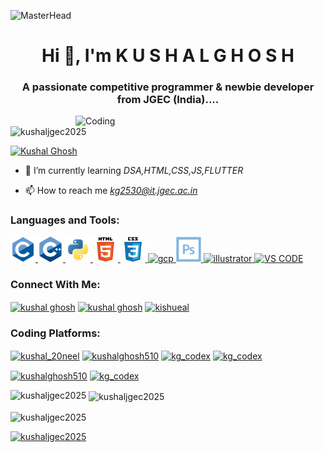 ![MasterHead](https://www.aihr.com/wp-content/uploads/Learning-and-development-manager.png)
<h1 align="center">Hi 👋, I'm  K U S H A L   G H O S H </h1>
<h3 align="center">A passionate competitive programmer & newbie developer from JGEC (India)....</h3>
<img align="right" alt="Coding" width="400" src="https://voxyard.com/assets/img/content/coding.gif"

<p align="left"> <img src="https://komarev.com/ghpvc/?username=kushaljgec2025&label=Profile%20views&color=0e75b6&style=flat" alt="kushaljgec2025" /> </p>


<p align="left"> <a href="https://www.linkedin.com/in/kushal-ghosh7/" target="blank"><img src="https://www.godrejproperties.com/backoffice/data_content/projects/comingsoon_to_south_delhi_delhi/landing_page/images/connect-linkedin.png" alt="Kushal Ghosh" width="150" height="30" /></a> </p>


- 🌱 I’m currently learning *DSA,HTML,CSS,JS,FLUTTER*

- 📫 How to reach me *kg2530@it.jgec.ac.in*
<h3 align="left">Languages and Tools:</h3>
<p align="left"> <a href="https://www.cprogramming.com/" target="_blank" rel="noreferrer"> <img src="https://raw.githubusercontent.com/devicons/devicon/master/icons/c/c-original.svg" alt="c" width="40" height="40"/> </a> <a href="https://www.w3schools.com/cpp/" target="_blank" rel="noreferrer"> <img src="https://raw.githubusercontent.com/devicons/devicon/master/icons/cplusplus/cplusplus-original.svg" alt="cplusplus" width="40" height="40"/> </a> <a href="https://www.python.org" target="_blank" rel="noreferrer"> <img src="https://raw.githubusercontent.com/devicons/devicon/master/icons/python/python-original.svg" alt="python" width="40" height="40"/> </a>
<a href="https://www.w3.org/html/" target="_blank" rel="noreferrer"> <img src="https://raw.githubusercontent.com/devicons/devicon/master/icons/html5/html5-original-wordmark.svg" alt="html5" width="40" height="40"/> </a><a href="https://www.w3schools.com/css/" target="_blank" rel="noreferrer"> <img src="https://raw.githubusercontent.com/devicons/devicon/master/icons/css3/css3-original-wordmark.svg" alt="css3" width="40" height="40"/> </a> <a href="https://cloud.google.com" target="_blank" rel="noreferrer"> <img src="https://www.vectorlogo.zone/logos/google_cloud/google_cloud-icon.svg" alt="gcp" width="40" height="40"/> </a> <a href="https://www.photoshop.com/en" target="_blank" rel="noreferrer"> <img src="https://raw.githubusercontent.com/devicons/devicon/master/icons/photoshop/photoshop-line.svg" alt="photoshop" width="40" height="40"/> </a>
 <a href="https://www.illustrator.com/en" target="_blank" rel="noreferrer"> <img src="https://upload.wikimedia.org/wikipedia/commons/thumb/6/66/Illustrator_CC_icon.png/492px-Illustrator_CC_icon.png" alt="illustrator" width="40" height="40"/> </a>
 <a href="https://visualstudio.microsoft.com/" target="_blank" rel="noreferrer"> <img src="https://code.visualstudio.com/assets/images/code-stable.png" alt="VS CODE" width="40" height="40"/> </a></p>












<h3 align="left">Connect With Me:</h3>
<p align="left">

<a href="https://linkedin.com/in/kushal-ghosh7" target="blank"><img align="center" src="https://raw.githubusercontent.com/rahuldkjain/github-profile-readme-generator/master/src/images/icons/Social/linked-in-alt.svg" alt="kushal ghosh" height="30" width="40" /></a>
<a href="https://www.facebook.com/kushal ghosh" target="blank"><img align="center" src="https://raw.githubusercontent.com/rahuldkjain/github-profile-readme-generator/master/src/images/icons/Social/facebook.svg" alt="kushal ghosh" height="30" width="40" /></a>
<a href="https://instagram.com/kishueal/" target="blank"><img align="center" src="https://raw.githubusercontent.com/rahuldkjain/github-profile-readme-generator/master/src/images/icons/Social/instagram.svg" alt="kishueal" height="30" width="40" /></a>



<h3 align="left">Coding Platforms:</h3>
<p align="left">
<a href="https://www.codechef.com/users/kushal_20neel" target="blank"><img align="center" src="https://cdn.jsdelivr.net/npm/simple-icons@3.1.0/icons/codechef.svg" alt="kushal_20neel" height="30" width="40" /></a>
<a href="https://www.hackerrank.com/kushalghosh510" target="blank"><img align="center" src="https://raw.githubusercontent.com/rahuldkjain/github-profile-readme-generator/master/src/images/icons/Social/hackerrank.svg" alt="kushalghosh510" height="30" width="40" /></a>
<a href="https://codeforces.com/profile/kg_codex" target="blank"><img align="center" src="https://raw.githubusercontent.com/rahuldkjain/github-profile-readme-generator/master/src/images/icons/Social/codeforces.svg" alt="kg_codex" height="30" width="40" /></a>
<a href="https://www.leetcode.com/kg_codex" target="blank"><img align="center" src="https://raw.githubusercontent.com/rahuldkjain/github-profile-readme-generator/master/src/images/icons/Social/leet-code.svg" alt="kg_codex" height="30" width="40" /></a>

<a href="https://auth.geeksforgeeks.org/user/kushalghosh510" target="blank"><img align="center" src="https://raw.githubusercontent.com/rahuldkjain/github-profile-readme-generator/master/src/images/icons/Social/geeks-for-geeks.svg" alt="kushalghosh510" height="30" width="40" /></a>
<a href="https://atcoder.jp/users/kg_codex" target="blank"><img align="center" src="https://img.atcoder.jp/assets/atcoder.png" alt="kg_codex" height="40" width="40" /></a>

</p>










<p><img align="left" src="https://github-readme-stats.vercel.app/api/top-langs?username=kushaljgec2025&show_icons=true&locale=en&layout=compact" alt="kushaljgec2025" /></p>

<p>&nbsp;<img align="center" src="https://github-readme-stats.vercel.app/api?username=kushaljgec2025&show_icons=true&locale=en" alt="kushaljgec2025" /></p>

<p><img align="center" src="https://github-readme-streak-stats.herokuapp.com/?user=kushaljgec2025&" alt="kushaljgec2025" /></p>
<p align="left"> <a href="https://github.com/ryo-ma/github-profile-trophy"><img src="https://github-profile-trophy.vercel.app/?username=kushaljgec2025" alt="kushaljgec2025" /></a> </p>
